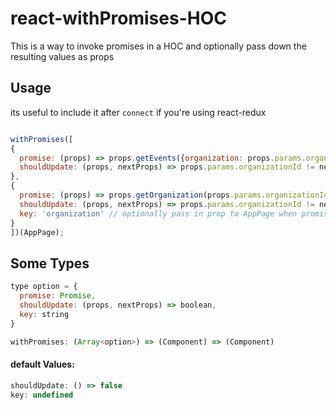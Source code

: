 # react-withPromises-HOC
This is a way to invoke promises in a HOC and optionally pass down the resulting values as props

## Usage

its useful to include it after `connect` if you're using react-redux

```js

withPromises([
{
  promise: (props) => props.getEvents({organization: props.params.organizationId}, false),
  shouldUpdate: (props, nextProps) => props.params.organizationId != nextProps.params.organizationId
}, 
{
  promise: (props) => props.getOrganization(props.params.organizationId), // in this case we call a redux action creator which returns a promise and makes a fetch request
  shouldUpdate: (props, nextProps) => props.params.organizationId != nextProps.params.organizationId, // under which conditions should this promise be invoked again?
  key: 'organization' // optionally pass in prop to AppPage when promise resolves with a value
}
])(AppPage);

```


## Some Types
```js
type option = {
  promise: Promise,
  shouldUpdate: (props, nextProps) => boolean,
  key: string
}

withPromises: (Array<option>) => (Component) => (Component)
```
#### default Values: 
```js
shouldUpdate: () => false
key: undefined
```

